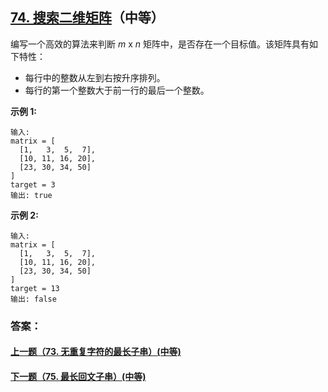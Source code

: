 ## [74. 搜索二维矩阵](https://leetcode-cn.com/problems/search-a-2d-matrix/)（中等）

编写一个高效的算法来判断 *m* x *n* 矩阵中，是否存在一个目标值。该矩阵具有如下特性：

- 每行中的整数从左到右按升序排列。
- 每行的第一个整数大于前一行的最后一个整数。

**示例 1:**

```
输入:
matrix = [
  [1,   3,  5,  7],
  [10, 11, 16, 20],
  [23, 30, 34, 50]
]
target = 3
输出: true
```

**示例 2:**

```
输入:
matrix = [
  [1,   3,  5,  7],
  [10, 11, 16, 20],
  [23, 30, 34, 50]
]
target = 13
输出: false
```



### 答案：



#### [上一题（73. 无重复字符的最长子串）(中等)](https://github.com/sdwwld/leetCode/blob/master/src/main/java/com/wld/java/leetcode/leetCode0073.md)

#### [下一题（75. 最长回文子串）(中等)](https://github.com/sdwwld/leetCode/blob/master/src/main/java/com/wld/java/leetcode/leetCode0075.md)